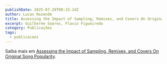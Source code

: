 ```yaml
---
publishDate: 2025-07-29T00:15:14Z
author: Lucas Rezende
title: Assessing the Impact of Sampling, Remixes, and Covers On Original Song Popularity
excerpt: Guilherme Soares, Flavio Figueiredo
category: Publicações
tags:
  - publicacoes
---
```


Saiba mais em [Assessing the Impact of Sampling, Remixes, and Covers On Original Song Popularity](https://arxiv.org/abs/2411.01242).
